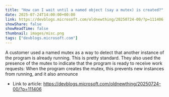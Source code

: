 ```yaml
---
title: "How can I wait until a named object (say a mutex) is created?"
date: 2025-07-24T14:00:00+00:00
link: https://devblogs.microsoft.com/oldnewthing/20250724-00/?p=111406
showShare: false
showReadTime: false
thumbnail: images/misc.png
tags: ["devblogs.microsoft.com"]
---
```

A customer used a named mutex as a way to detect that another instance of the program is already running. This is pretty standard. They also used the presence of the mutex to indicate that the program is ready to receive work requests: When the program creates the mutex, this prevents new instances from running, and it also announce

- Link to article: https://devblogs.microsoft.com/oldnewthing/20250724-00/?p=111406